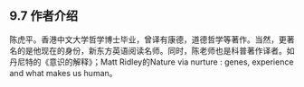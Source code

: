 ## 9.7 作者介绍
陈虎平。香港中文大学哲学博士毕业，曾译有康德，道德哲学等著作。当然，更著名的是他现在的身份，新东方英语阅读名师。同时，陈老师也是科普著作译者。如丹尼特的《意识的解释》；Matt Ridley的Nature via nurture : genes, experience and what makes us human。
